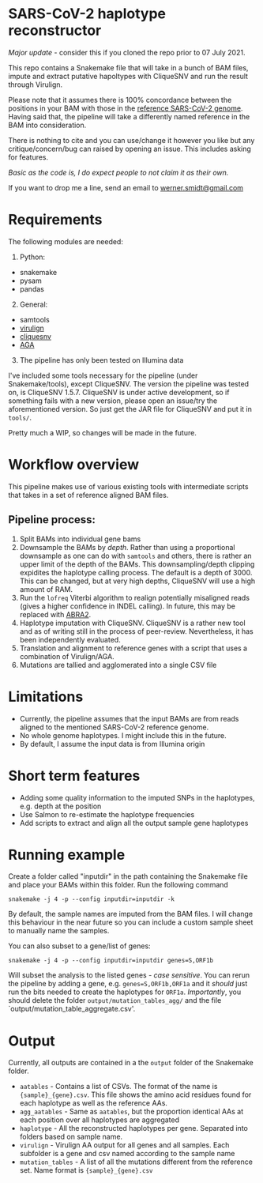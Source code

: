 # SARS-CoV-2 haplotype reconstructor 

*Major update* - consider this if you cloned the repo prior to 07 July 2021.

This repo contains a Snakemake file that will take in a bunch of BAM files,
impute and extract putative hapoltypes with CliqueSNV and run the result through Virulign. 

Please note that it assumes there is 100% concordance between the positions in your BAM
with those in the [reference SARS-CoV-2 genome](https://www.ncbi.nlm.nih.gov/nuccore/NC_045512). Having said that, the pipeline will take a differently named reference in the BAM into consideration.


There is nothing to cite and you can use/change it however you like but any critique/concern/bug can raised by opening an issue. This includes asking for features.

_*Basic as the code is, I do expect people to not claim it as their own.*_

If you want to drop me a line, send an email to werner.smidt@gmail.com

# Requirements

The following modules are needed:

1. Python:
  - snakemake
  - pysam
  - pandas

2. General:
  - samtools
  - [virulign](https://github.com/rega-cev/virulign) 
  - [cliquesnv](https://github.com/vtsyvina/CliqueSNV/archive/refs/tags/1.5.7.tar.gz) 
  - [AGA](https://github.com/emweb/aga)

3. The pipeline has only been tested on Illumina data

I've included some tools necessary for the pipeline (under Snakemake/tools), except CliqueSNV.  The version the pipeline was tested on, is CliqueSNV 1.5.7. CliqueSNV is under active development, so if something fails with a new version, please open an issue/try the aforementioned version.  So just get the JAR file for CliqueSNV and put it in `tools/`.  

Pretty much a WIP, so changes will be made in the future.

# Workflow overview

This pipeline makes use of various existing tools with intermediate scripts that takes in a set of reference aligned BAM files.

## Pipeline process:

1. Split BAMs into individual gene bams
2. Downsample the BAMs by _depth_.  Rather than using a proportional downsample as one can do with `samtools` and others, there is rather an upper limit of the depth of the BAMs.  This downsampling/depth clipping expidites the haplotype calling process.  The default is a depth of 3000. This can be changed, but at very high depths, CliqueSNV will use a high amount of RAM. 
3. Run the `lofreq` Viterbi algorithm to realign potentially misaligned reads (gives a higher confidence in INDEL calling). In future, this may be replaced with [ABRA2](https://github.com/mozack/abra2).
4. Haplotype imputation with CliqueSNV.  CliqueSNV is a rather new tool and as of writing still in the process of peer-review.  Nevertheless, it has been independently evaluated. 
5. Translation and alignment to reference genes with a script that uses a combination of Virulign/AGA.  
6. Mutations are tallied and agglomerated into a single CSV file


# Limitations

- Currently, the pipeline assumes that the input BAMs are from reads aligned to the mentioned SARS-CoV-2 reference genome. 
- No whole genome haplotypes.  I might include this in the future. 
- By default, I assume the input data is from Illumina origin


# Short term features 

- Adding some quality information to the imputed SNPs in the haplotypes, e.g. depth at the position
- Use Salmon to re-estimate the haplotype frequencies
- Add scripts to extract and align all the output sample gene haplotypes


# Running example 


Create a folder called "inputdir" in the path containing the Snakemake file and place your BAMs within this folder.  Run the following command

`snakemake -j 4 -p --config inputdir=inputdir -k`

By default, the sample names are imputed from the BAM files. I will change this behaviour in the near future so you can include a custom sample sheet to manually name the samples.

You can also subset to a gene/list of genes: 

`snakemake -j 4 -p --config inputdir=inputdir genes=S,ORF1b`

Will subset the analysis to the listed genes - _case sensitive_. You can rerun the pipeline by adding a gene, e.g. `genes=S,ORF1b,ORF1a` and it _should_ just run the bits needed to create the haplotypes for `ORF1a`. *Importantly*, you should delete the folder `output/mutation_tables_agg/` and the file `output/mutation_table_aggregate.csv'.


# Output

Currently, all outputs are contained in a the `output` folder of the Snakemake folder.  

- `aatables` - Contains a list of CSVs.  The format of the name is `{sample}_{gene}.csv`.  This file shows the amino acid residues found for each haplotype as well as the reference AAs.
- `agg_aatables` - Same as `aatables`, but the proportion identical AAs at each position over all haplotypes are aggregated
- `haplotype` - All the reconstructed haplotypes per gene. Separated into folders based on sample name.  
- `virulign` - Virulign AA output for all genes and all samples.  Each subfolder is a gene and csv named according to the sample name
- `mutation_tables` - A list of all the mutations different from the reference set.  Name format is `{sample}_{gene}.csv`









